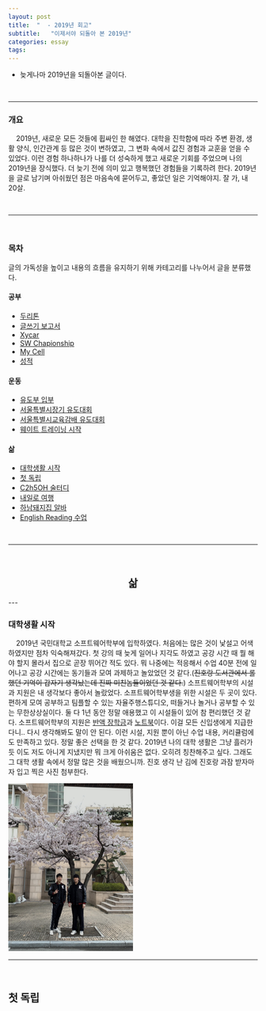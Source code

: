 ```yaml
---
layout: post
title:  "  - 2019년 회고"
subtitle:   "이제서야 되돌아 본 2019년"
categories: essay
tags: 
---
```

- 늦게나마 2019년을 되돌아본 글이다.

<br />

___



### 개요
&nbsp;&nbsp;&nbsp;&nbsp;2019년, 새로운 모든 것들에 휩싸인 한 해였다. 대학을 진학함에 따라 주변 환경, 생활 양식, 인간관계 등 많은 것이 변하였고, 그 변화 속에서 값진 경험과 교훈을 얻을 수 있었다. 이런 경험 하나하나가 나를 더 성숙하게 했고 새로운 기회를 주었으며 나의 2019년을 장식했다. 더 늦기 전에 의미 있고 행복했던 경험들을 기록하려 한다. 2019년을 글로 남기며 아쉬웠던 점은 마음속에 묻어두고, 좋았던 일은 기억해야지. 잘 가, 내 20살.



<br />

___

<br />



### 목차
글의 가독성을 높이고 내용의 흐름을 유지하기 위해 카테고리를 나누어서 글을 분류했다.


#### 공부

- [두리톤](#)
- [글쓰기 보고서](#)
- [Xycar](#)
- [SW Chapionship](#)
- [My Cell](#)
- [성적](#)


#### 운동

- [유도부 입부](#)
- [서울특별시장기 유도대회](#)
- [서울특별시교육감배 유도대회](#)
- [웨이트 트레이닝 시작](#)


#### 삶

- [대학생활 시작](#대학생활-시작)
- [첫 독립](#첫-독립)
- [C2h5OH 술터디](#)
- [내일로 여행](#)
- [하남돼지집 알바](#)
- [English Reading 수업](#)



<br />

___

<br />



<h2 align = "center" >삶</h2>
---


### 대학생활 시작
&nbsp;&nbsp;&nbsp;&nbsp;2019년 국민대학교 소프트웨어학부에 입학하였다. 처음에는 많은 것이 낯설고 어색하였지만 점차 익숙해져갔다. 첫 강의 때 늦게 일어나 지각도 하였고 공강 시간 때 뭘 해야 할지 몰라서 집으로 곧장 뛰어간 적도 있다. 뭐 나중에는 적응해서 수업 40분 전에 일어나고 공강 시간에는 동기들과 모여 과제하고 놀았었던 것 같다.(~~진호랑 도서관에서 롤했던 기억이 갑자기 생각났는데 진짜 미친놈들이었던 것 같다.~~) 소프트웨어학부의 시설과 지원은 내 생각보다 좋아서 놀랐었다. 소프트웨어학부생을 위한 시설은 두 곳이 있다. 편하게 모여 공부하고 팀플할 수 있는 자율주행스튜디오, 떠들거나 놀거나 공부할 수 있는 무한상상실이다. 둘 다 1년 동안 정말 애용했고 이 시설들이 있어 참 편리했던 것 같다. 소프트웨어학부의 지원은 [반액 장학금](https://cs.kookmin.ac.kr/supervision/intro)과 [노트북](http://prod.danawa.com/info/?pcode=6333119&keyword=%EB%A0%88%EB%85%B8%EB%B2%84%20%EC%94%BD%ED%81%AC%ED%8C%A8%EB%93%9C%20t480s&cate=113800)이다. 이걸 모든 신입생에게 지급한다니.. 다시 생각해봐도 말이 안 된다. 이런 시설, 지원 뿐이 아닌 수업 내용, 커리큘럼에도 만족하고 있다. 정말 좋은 선택을 한 것 같다. 2019년 나의 대학 생활은 그냥 흘러가듯 이도 저도 아니게 지냈지만 뭐 크게 아쉬움은 없다. 오히려 칭찬해주고 싶다. 그래도 그 대학 생활 속에서 정말 많은 것을 배웠으니까. 진호 생각 난 김에 진호랑 과잠 받자마자 입고 찍은 사진 첨부한다.

<img src="/assets/img/국민대 입학.jpeg" width="50%" height="50%" title="px(픽셀) 크기 설정" alt="국민대입학">



<br />

___

<br />



## 첫 독립
&nbsp;&nbsp;&nbsp;&nbsp;